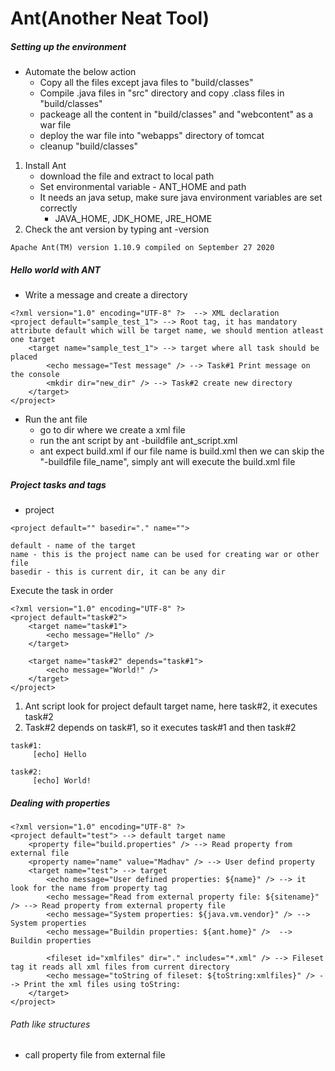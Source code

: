 # Ant(Another Neat Tool)


##### Setting up the environment

 - Automate the below action
    - Copy all the files except java files to "build/classes"
    - Compile .java files in "src" directory and copy .class files in "build/classes"
    - packeage all the content in "build/classes" and "webcontent" as a war file
    - deploy the war file into "webapps" directory of tomcat
    - cleanup "build/classes"  

1. Install Ant
    - download the file and extract to local path
    -  Set environmental variable - ANT_HOME and path
    -  It needs an java setup, make sure java environment variables are set correctly
        - JAVA_HOME, JDK_HOME, JRE_HOME 
2. Check the ant version by typing ant -version

```
Apache Ant(TM) version 1.10.9 compiled on September 27 2020
```

##### Hello world with ANT

- Write a message and create a directory

```
<?xml version="1.0" encoding="UTF-8" ?>  --> XML declaration
<project default="sample_test_1"> --> Root tag, it has mandatory attribute default which will be target name, we should mention atleast one target
	<target name="sample_test_1"> --> target where all task should be placed
		<echo message="Test message" /> --> Task#1 Print message on the console
		<mkdir dir="new_dir" /> --> Task#2 create new directory
	</target>
</project>
```
- Run the ant file 
  - go to dir where we create a xml file
  - run the ant script by ant -buildfile ant_script.xml 
  - ant expect build.xml if our file name is build.xml then we can skip the "-buildfile file_name", simply ant will execute the build.xml file


##### Project tasks and tags

- project	

```
<project default="" basedir="." name="">

default - name of the target 
name - this is the project name can be used for creating war or other file
basedir - this is current dir, it can be any dir
```

Execute the task in order

```
<?xml version="1.0" encoding="UTF-8" ?>
<project default="task#2">
	<target name="task#1">
		<echo message="Hello" />
	</target>
	
	<target name="task#2" depends="task#1">
		<echo message="World!" />
	</target>
</project>
```
1. Ant script look for project default target name, here task#2, it executes task#2
2. Task#2 depends on task#1, so it executes task#1 and then task#2

```
task#1:
     [echo] Hello

task#2:
     [echo] World!
```

##### Dealing with properties

```
<?xml version="1.0" encoding="UTF-8" ?>
<project default="test"> --> default target name
	<property file="build.properties" /> --> Read property from external file
	<property name="name" value="Madhav" /> --> User defind property
	<target name="test"> --> target
		<echo message="User defined properties: ${name}" /> --> it look for the name from property tag	
		<echo message="Read from external property file: ${sitename}" /> --> Read property from external property file
		<echo message="System properties: ${java.vm.vendor}" /> --> System properties 	
		<echo message="Buildin properties: ${ant.home}" />  --> Buildin properties	
		
		<fileset id="xmlfiles" dir="." includes="*.xml" /> --> Fileset tag it reads all xml files from current directory
		<echo message="toString of fileset: ${toString:xmlfiles}" /> --> Print the xml files using toString:	
	</target>
</project>
```

###### Path like structures

- call property file from external file

